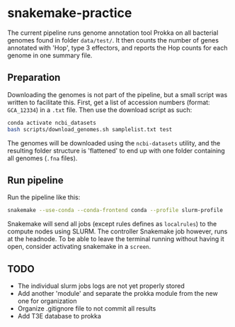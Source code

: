 # snakemake-practice

The current pipeline runs genome annotation tool Prokka on all bacterial genomes found in folder `data/test/`. It then counts the number of genes annotated with 'Hop', type 3 effectors, and  reports the Hop counts for each genome in one summary file. 

## Preparation

Downloading the genomes is not part of the pipeline, but a small script was written to facilitate this. First, get a list of accession numbers (format: `GCA_12334`) in a `.txt` file. Then use the download script as such:

```bash
conda activate ncbi_datasets
bash scripts/download_genomes.sh samplelist.txt test
```

The genomes will be downloaded using the `ncbi-datasets` utility, and the resulting folder structure is 'flattened' to end up with one folder containing all genomes (`.fna` files).

## Run pipeline

Run the pipeline like this:

```bash
snakemake --use-conda --conda-frontend conda --profile slurm-profile
```

Snakemake will send all jobs (except rules defines as `localrules`) to the compute nodes using SLURM. The controller Snakemake job however, runs at the headnode. To be able to leave the terminal running without having it open, consider activating snakemake in a `screen`.

## TODO

- The individual slurm jobs logs are not yet properly stored
- Add another 'module' and separate the prokka module from the new one for organization
- Organize .gitignore file to not commit all results
- Add T3E database to prokka 
